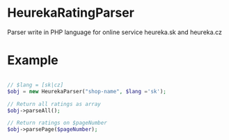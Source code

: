 HeurekaRatingParser
===================

Parser write in PHP language for online service heureka.sk and heureka.cz


Example
=======
``` php

// $lang = [sk|cz]
$obj = new HeurekaParser("shop-name", $lang ='sk');

// Return all ratings as array
$obj->parseAll();

// Return ratings on $pageNumber
$obj->parsePage($pageNumber);
```
